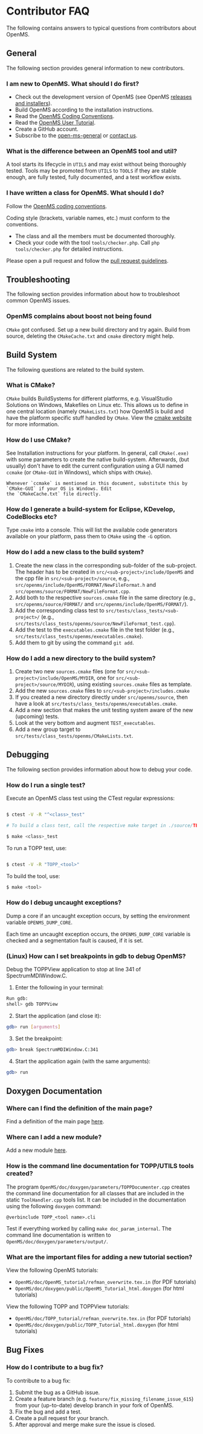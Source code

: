 Contributor FAQ
===============

The following contains answers to typical questions from contributors about OpenMS.

## General

The following section provides general information to new contributors.

### I am new to OpenMS. What should I do first?

* Check out the development version of OpenMS (see OpenMS <a href="../downloads.html#openms-releases">releases and installers</a>).
* Build OpenMS according to the installation instructions.
* Read the [OpenMS Coding Conventions](https://abibuilder.cs.uni-tuebingen.de/archive/openms/Documentation/nightly/html/coding_conventions.html).
* Read the [OpenMS User Tutorial](../tutorials-and-quickstart-guides/openms-user-tutorial.md).
* Create a GitHub account.
* Subscribe to the [open-ms-general](https://sourceforge.net/projects/open-ms/lists/open-ms-general) 
or [contact us](/quick-reference/contact-us.md).

### What is the difference between an OpenMS tool and util?

A tool starts its lifecycle in `UTILS` and may exist without being thoroughly tested. Tools may be promoted from `UTILS`
to `TOOLS` if they are stable enough, are fully tested, fully documented, and a test workflow exists.

### I have written a class for OpenMS. What should I do?

Follow the [OpenMS coding conventions](https://abibuilder.cs.uni-tuebingen.de/archive/openms/Documentation/nightly/html/coding_conventions.html).

Coding style (brackets, variable names, etc.) must conform to the conventions.

* The class and all the members must be documented thoroughly.
* Check your code with the tool  `tools/checker.php`. Call `php tools/checker.php` for detailed instructions.

Please open a pull request and follow the [pull request guidelines](../contribute-to-openms/pull-request-checklist.md).

## Troubleshooting

The following section provides information about how to troubleshoot common OpenMS issues.

### OpenMS complains about boost not being found

`CMake` got confused. Set up a new build directory and try again. Build from source, deleting the `CMakeCache.txt`
and `cmake` directory might help.

## Build System

The following questions are related to the build system.

### What is CMake?

`CMake` builds BuildSystems for different platforms, e.g. VisualStudio Solutions on Windows, Makefiles on Linux etc.
This allows us to define in one central location (namely `CMakeLists.txt`) how OpenMS is build and have the platform
specific stuff handled by `CMake`. View the [cmake website](http://www.cmake.org) for more information.

### How do I use CMake?

See Installation instructions for your platform.
In general, call `CMake(.exe)` with some parameters to create the native build-system.
Afterwards, (but usually) don't have to edit the current configuration using a GUI named `ccmake`
(or `CMake-GUI` in Windows), which ships with `CMake`).

```{note}
Whenever `ccmake` is mentioned in this document, substitute this by `CMake-GUI` if your OS is Windows. Edit
the `CMakeCache.txt` file directly.
```

### How do I generate a build-system for Eclipse, KDevelop, CodeBlocks etc?

Type `cmake` into a console. This will list the available code generators available on your platform, 
pass them to `CMake` using the `-G` option.

### How do I add a new class to the build system?

1. Create the new class in the corresponding sub-folder of the sub-project. The header has to be created in
   `src/<sub-project>/include/OpenMS` and the cpp file in `src/<sub-project>/source`, e.g.,
   `src/openms/include/OpenMS/FORMAT/NewFileFormat.h` and `src/openms/source/FORMAT/NewFileFormat.cpp`.
2. Add both to the respective `sources.cmake` file in the same directory (e.g., `src/openms/source/FORMAT/` and
   `src/openms/include/OpenMS/FORMAT/`).
3. Add the corresponding class test to `src/tests/class_tests/<sub-project>/`
   (e.g., `src/tests/class_tests/openms/source/NewFileFormat_test.cpp`).
4. Add the test to the `executables.cmake` file in the test folder 
   (e.g., `src/tests/class_tests/openms/executables.cmake`).
5. Add them to git by using the command `git add`.

### How do I add a new directory to the build system?

1. Create two new `sources.cmake` files (one for `src/<sub-project>/include/OpenMS/MYDIR`, one for
   `src/<sub-project>/source/MYDIR`), using existing `sources.cmake` files as template.
2. Add the new `sources.cmake` files to `src/<sub-project>/includes.cmake`
3. If you created a new directory directly under `src/openms/source`, then have a look 
   at `src/tests/class_tests/openms/executables.cmake`.
4. Add a new section that makes the unit testing system aware of the new (upcoming) tests.
5. Look at the very bottom and augment `TEST_executables`.
6. Add a new group target to `src/tests/class_tests/openms/CMakeLists.txt`.

## Debugging

The following section provides information about how to debug your code.

### How do I run a single test?

Execute an OpenMS class test using the CTest regular expressions:

```bash

$ ctest -V -R "^<class>_test"

# To build a class test, call the respective make target in ./source/TEST:

$ make <class>_test
```
To run a TOPP test, use:

```bash

$ ctest -V -R "TOPP_<tool>"
```

To build the tool, use:

```bash
$ make <tool>
```
### How do I debug uncaught exceptions?

Dump a core if an uncaught exception occurs, by setting the environment variable `OPENMS_DUMP_CORE`.

Each time an uncaught exception occurs, the `OPENMS_DUMP_CORE` variable is checked and a segmentation fault is caused,
if it is set.

### (Linux) How can I set breakpoints in gdb to debug OpenMS?

Debug the TOPPView application to stop at line 341 of SpectrumMDIWindow.C.

1. Enter the following in your terminal:

  ```bash
  Run gdb:
 shell> gdb TOPPView
```

2. Start the application (and close it):

  ```bash
 gdb> run [arguments]
```

3. Set the breakpoint:
  ```bash
 gdb> break SpectrumMDIWindow.C:341
```

4. Start the application again (with the same arguments):

  ```bash
 gdb> run
 ```

## Doxygen Documentation

### Where can I find the definition of the main page?

Find a definition of the main page [here](https://github.com/OpenMS/OpenMS/edit/develop/doc/doxygen/public/Main.doxygen).

### Where can I add a new module?

Add a new module [here](https://github.com/OpenMS/OpenMS/edit/develop/doc/doxygen/public/Modules.doxygen).


### How is the command line documentation for TOPP/UTILS tools created?

The program `OpenMS/doc/doxygen/parameters/TOPPDocumenter.cpp` creates the command line documentation for all classes
that are included in the static `ToolHandler.cpp` tools list. It can be included in the documentation using 
the following `doxygen` command:

`@verbinclude TOPP_<tool name>.cli`

Test if everything worked by calling `make doc_param_internal`. The command line documentation is written to
`OpenMS/doc/doxygen/parameters/output/`.

### What are the important files for adding a new tutorial section?

View the following OpenMS tutorials:

* `OpenMS/doc/OpenMS_tutorial/refman_overwrite.tex.in` (for PDF tutorials)
* `OpenMS/doc/doxygen/public/OpenMS_Tutorial_html.doxygen` (for html tutorials)

View the following TOPP and TOPPView tutorials:

* `OpenMS/doc/TOPP_tutorial/refman_overwrite.tex.in` (for PDF tutorials)
* `OpenMS/doc/doxygen/public/TOPP_Tutorial_html.doxygen` (for html tutorials)

## Bug Fixes

### How do I contribute to a bug fix?

To contribute to a bug fix:

1. Submit the bug as a GitHub issue.
2. Create a feature branch (e.g. `feature/fix_missing_filename_issue_615`) from your (up-to-date) 
   develop branch in your fork of OpenMS.
3. Fix the bug and add a test.
4. Create a pull request for your branch.
5. After approval and merge make sure the issue is closed.
